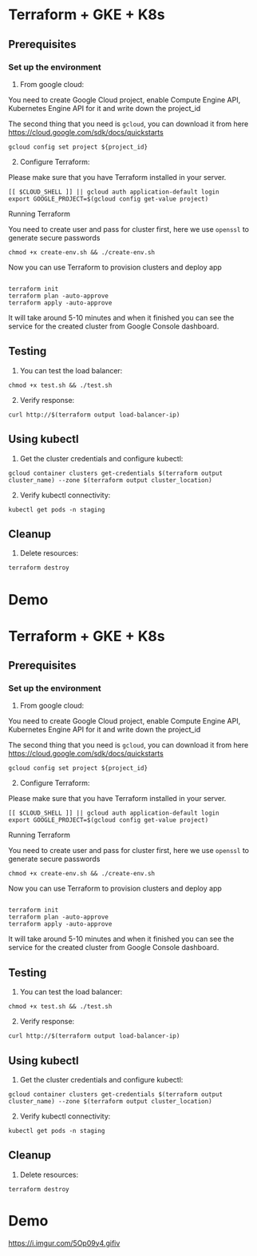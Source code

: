 # Terraform + GKE + K8s

## Prerequisites 
### Set up the environment
1. From google cloud:

You need to create Google Cloud project, enable Compute Engine API, Kubernetes Engine API for it and write down the project_id

The second thing that you need is `gcloud`, you can download it from here https://cloud.google.com/sdk/docs/quickstarts

```
gcloud config set project ${project_id}
```
2. Configure Terraform:

Please make sure that you have Terraform installed in your server.

```
[[ $CLOUD_SHELL ]] || gcloud auth application-default login
export GOOGLE_PROJECT=$(gcloud config get-value project)
```

Running Terraform

You need to create user and pass for cluster first, here we use `openssl` to generate secure passwords
```
chmod +x create-env.sh && ./create-env.sh
```

Now you can use Terraform to provision clusters and deploy app


```

terraform init
terraform plan -auto-approve
terraform apply -auto-approve
```

It will take around 5-10 minutes and when it finished you can see the service for the created cluster from Google Console dashboard.


## Testing
1. You can test the load balancer:
```
chmod +x test.sh && ./test.sh
```
2. Verify response:
```
curl http://$(terraform output load-balancer-ip)
```
## Using kubectl
1. Get the cluster credentials and configure kubectl:
```
gcloud container clusters get-credentials $(terraform output cluster_name) --zone $(terraform output cluster_location)
```
2. Verify kubectl connectivity:
```
kubectl get pods -n staging
```
## Cleanup
1. Delete resources:
```
terraform destroy
```

# Demo
# Terraform + GKE + K8s

## Prerequisites 
### Set up the environment
1. From google cloud:

You need to create Google Cloud project, enable Compute Engine API, Kubernetes Engine API for it and write down the project_id

The second thing that you need is `gcloud`, you can download it from here https://cloud.google.com/sdk/docs/quickstarts

```
gcloud config set project ${project_id}
```
2. Configure Terraform:

Please make sure that you have Terraform installed in your server.

```
[[ $CLOUD_SHELL ]] || gcloud auth application-default login
export GOOGLE_PROJECT=$(gcloud config get-value project)
```

Running Terraform

You need to create user and pass for cluster first, here we use `openssl` to generate secure passwords
```
chmod +x create-env.sh && ./create-env.sh
```

Now you can use Terraform to provision clusters and deploy app


```

terraform init
terraform plan -auto-approve
terraform apply -auto-approve
```

It will take around 5-10 minutes and when it finished you can see the service for the created cluster from Google Console dashboard.


## Testing
1. You can test the load balancer:
```
chmod +x test.sh && ./test.sh
```
2. Verify response:
```
curl http://$(terraform output load-balancer-ip)
```
## Using kubectl
1. Get the cluster credentials and configure kubectl:
```
gcloud container clusters get-credentials $(terraform output cluster_name) --zone $(terraform output cluster_location)
```
2. Verify kubectl connectivity:
```
kubectl get pods -n staging
```
## Cleanup
1. Delete resources:
```
terraform destroy
```

# Demo
https://i.imgur.com/5Op09y4.gifiv
